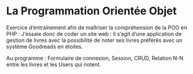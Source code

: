 # La Programmation Orientée Objet 

 Exercice d’entraînement afin de maîtriser la compréhension de la POO en PHP : 
J’essaie donc de coder un site web : il s’agit d’une application de gestion de livres avec la possibilité de noter ses livres préférés avec un système Goodreads en étoiles. 

Au programme : Formulaire de connexion, Session, CRUD, Relation N-N entre les livres et les Users qui notent. 

 